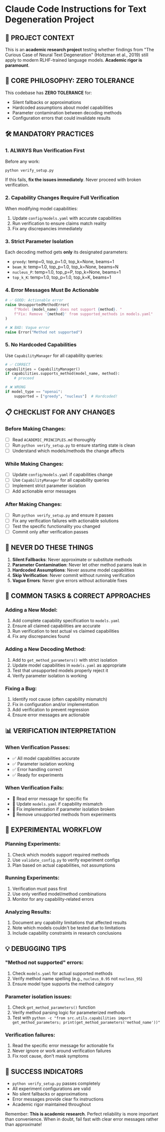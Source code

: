 # Claude Code Instructions for Text Degeneration Project

## 🎯 **PROJECT CONTEXT**
This is an **academic research project** testing whether findings from "The Curious Case of Neural Text Degeneration" (Holtzman et al., 2019) still apply to modern RLHF-trained language models. **Academic rigor is paramount**.

## 🔬 **CORE PHILOSOPHY: ZERO TOLERANCE**
This codebase has **ZERO TOLERANCE** for:
- Silent fallbacks or approximations
- Hardcoded assumptions about model capabilities
- Parameter contamination between decoding methods
- Configuration errors that could invalidate results

## 🛠️ **MANDATORY PRACTICES**

### 1. **ALWAYS Run Verification First**
Before any work:
```bash
python verify_setup.py
```
If this fails, **fix the issues immediately**. Never proceed with broken verification.

### 2. **Capability Changes Require Full Verification**
When modifying model capabilities:
1. Update `config/models.yaml` with accurate capabilities
2. Run verification to ensure claims match reality
3. Fix any discrepancies immediately

### 3. **Strict Parameter Isolation**
Each decoding method gets **only** its designated parameters:
- `greedy`: temp=0, top_p=1.0, top_k=None, beams=1
- `beam_N`: temp=1.0, top_p=1.0, top_k=None, beams=N
- `nucleus_P`: temp=1.0, top_p=P, top_k=None, beams=1
- `top_k_K`: temp=1.0, top_p=1.0, top_k=K, beams=1

### 4. **Error Messages Must Be Actionable**
```python
# ✅ GOOD: Actionable error
raise UnsupportedMethodError(
    f"Model {model_name} does not support {method}. "
    f"Fix: Remove '{method}' from supported_methods in models.yaml"
)

# ❌ BAD: Vague error
raise Error("Method not supported")
```

### 5. **No Hardcoded Capabilities**
Use `CapabilityManager` for all capability queries:
```python
# ✅ CORRECT
capabilities = CapabilityManager()
if capabilities.supports_method(model_name, method):
    # proceed

# ❌ WRONG
if model_type == "openai":
    supported = ["greedy", "nucleus"]  # Hardcoded!
```

## 📋 **CHECKLIST FOR ANY CHANGES**

### Before Making Changes:
- [ ] Read `ACADEMIC_PRINCIPLES.md` thoroughly
- [ ] Run `python verify_setup.py` to ensure starting state is clean
- [ ] Understand which models/methods the change affects

### While Making Changes:
- [ ] Update `config/models.yaml` if capabilities change
- [ ] Use `CapabilityManager` for all capability queries
- [ ] Implement strict parameter isolation
- [ ] Add actionable error messages

### After Making Changes:
- [ ] Run `python verify_setup.py` and ensure it passes
- [ ] Fix any verification failures with actionable solutions
- [ ] Test the specific functionality you changed
- [ ] Commit only after verification passes

## 🚨 **NEVER DO THESE THINGS**

1. **Silent Fallbacks**: Never approximate or substitute methods
2. **Parameter Contamination**: Never let other method params leak in
3. **Hardcoded Assumptions**: Never assume model capabilities
4. **Skip Verification**: Never commit without running verification
5. **Vague Errors**: Never give errors without actionable fixes

## 🎯 **COMMON TASKS & CORRECT APPROACHES**

### Adding a New Model:
1. Add complete capability specification to `models.yaml`
2. Ensure all claimed capabilities are accurate
3. Run verification to test actual vs claimed capabilities
4. Fix any discrepancies found

### Adding a New Decoding Method:
1. Add to `get_method_parameters()` with strict isolation
2. Update model capabilities in `models.yaml` as appropriate
3. Test that unsupported models properly reject it
4. Verify parameter isolation is working

### Fixing a Bug:
1. Identify root cause (often capability mismatch)
2. Fix in configuration and/or implementation
3. Add verification to prevent regression
4. Ensure error messages are actionable

## 📊 **VERIFICATION INTERPRETATION**

### When Verification Passes:
- ✅ All model capabilities accurate
- ✅ Parameter isolation working
- ✅ Error handling correct
- ✅ Ready for experiments

### When Verification Fails:
- 🔧 Read error message for specific fix
- 🔧 Update `models.yaml` if capability mismatch
- 🔧 Fix implementation if parameter isolation broken
- 🔧 Remove unsupported methods from experiments

## 🔄 **EXPERIMENTAL WORKFLOW**

### Planning Experiments:
1. Check which models support required methods
2. Use `validate_config.py` to verify experiment configs
3. Plan based on actual capabilities, not assumptions

### Running Experiments:
1. Verification must pass first
2. Use only verified model/method combinations
3. Monitor for any capability-related errors

### Analyzing Results:
1. Document any capability limitations that affected results
2. Note which models couldn't be tested due to limitations
3. Include capability constraints in research conclusions

## 💡 **DEBUGGING TIPS**

### "Method not supported" errors:
1. Check `models.yaml` for actual supported methods
2. Verify method name spelling (e.g., `nucleus_0.95` not `nucleus_95`)
3. Ensure model type supports the method category

### Parameter isolation issues:
1. Check `get_method_parameters()` function
2. Verify method parsing logic for parameterized methods
3. Test with `python -c "from src.utils.capabilities import get_method_parameters; print(get_method_parameters('method_name'))"`

### Verification failures:
1. Read the specific error message for actionable fix
2. Never ignore or work around verification failures
3. Fix root cause, don't mask symptoms

## 🎉 **SUCCESS INDICATORS**

- `python verify_setup.py` passes completely
- All experiment configurations are valid
- No silent fallbacks or approximations
- Error messages provide clear fix instructions
- Academic rigor maintained throughout

Remember: **This is academic research**. Perfect reliability is more important than convenience. When in doubt, fail fast with clear error messages rather than approximate!